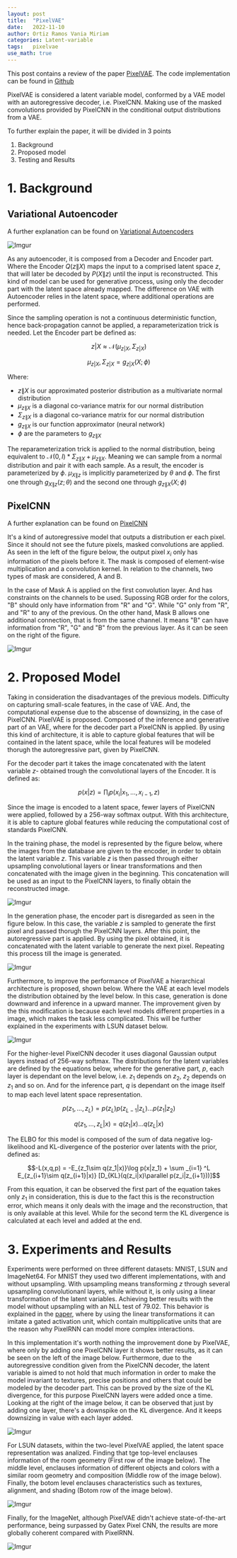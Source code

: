 ```yaml
---
layout: post
title:  "PixelVAE"
date:   2022-11-10
author: Ortiz Ramos Vania Miriam
categories: Latent-variable
tags:	pixelvae
use_math: true
---
```


This post contains a review of the paper [PixelVAE](https://arxiv.org/abs/1611.05013). The code implementation can be found in [Github](https://github.com/igul222/PixelVAE)

PixelVAE is considered a latent variable model, conformed by a VAE model with an autoregressive decoder, i.e. PixelCNN. Making use of the masked convolutions provided by PixelCNN in the conditional output distributions from a VAE. 

To further explain the paper, it will be divided in 3 points

1. Background 
2. Proposed model 
3. Testing and Results 

#  1. Background 

## Variational Autoencoder 

A further explanation can be found on [Variational Autoencoders](https://bjlkeng.github.io/posts/variational-autoencoders/)

![Imgur](https://i.imgur.com/9eUI7Pk.png)

As any autoencoder, it is composed from a Decoder and Encoder part. Where the Encoder $Q(z\|X)$ maps the input to a comprised latent space $z$, that will later be decoded by $P(X\|z)$ until the input is reconstructed. This kind of model can be used for generative process, using only the decoder part with the latent space already mapped. The difference on VAE with Autoencoder relies in the latent space, where additional operations are performed. 

Since the sampling operation is not a continuous deterministic function, hence back-propagation cannot be applied, a reparameterization trick is needed. Let the Encoder part be defined as: 

$$z|X \approx \mathcal{N} (\mu_{z|X}, \Sigma_{z|X})$$

$$\mu_{z|X}, \Sigma_{z|X} = g_{z|X}(X;\phi)$$ 

Where: 
- $z\|X$ is our approximated posterior distribution as a multivariate normal distribution 
- $\mu_{z\|X}$ is a diagonal co-variance matrix for our normal distribution 
- $\Sigma_{z\|X}$ is a diagonal co-variance matrix for our normal distribution 
- $g_{z\|X}$ is our function approximator (neural network)
- $\phi$ are the parameters to $g_{z\|X}$

The reparameterization trick is applied to the normal distribution, being equivalent to $\mathcal{N} (0,I) * \Sigma_{z\|X} + \mu_{z\|X}$. Meaning we can sample from a normal distribution and pair it with each sample. As a result, the encoder is parameterized by $\phi$. $\mu_{X\|z}$ is implicitly parameterized by $\theta$ and $\phi$. The first one through $g_{X\|z}(z;\theta)$ and the second one through $g_{z\|X}(X;\phi)$


## PixelCNN 

A further explanation can be found on [PixelCNN](https://bjlkeng.github.io/posts/pixelcnn/)

It's a kind of autoregressive model that outputs a distribution er each pixel. Since it should not see the future pixels, masked convolutions are applied. As seen in the left of the figure below, the output pixel $x_i$ only has information of the pixels before it. The mask is composed of element-wise multiplication and a convolution kernel. In relation to the channels, two types of mask are considered, A and B. 

In the case of Mask A is applied on the first convolution layer. And has constraints on the channels to be used. Supossing RGB order for the colors, "B" should only have information from "R" and "G". While "G" only from "R", and "R" to any of the previous. On the other hand, Mask B allows one additional connection, that is from the same channel. It means "B" can have information from "R", "G" and "B" from the previous layer. As it can be seen on the right of the figure. 

![Imgur](https://i.imgur.com/HnG4VSP.png)

# 2. Proposed Model 

Taking in consideration the disadvantages of the previous models. Difficulty on capturing small-scale features, in the case of VAE. And, the computational expense due to the abscense of downsizing, in the case of PixelCNN. PixelVAE is proposed. Composed of the inference and generative part of an VAE, where for the decoder part a PixelCNN is applied. By using this kind of architecture, it is able to capture global features that will be contained in the latent space, while the local features will be modeled thorugh the autoregressive part, given by PixelCNN. 

For the decoder part it takes the image concatenated with the latent variable $z$- obtained trough the convolutional layers of the Encoder. It is defined as: 

$$p(x|z) = \prod _i p(x_i|x_1,...,x_{i-1},z)$$

Since the image is encoded to a latent space, fewer layers of PixelCNN were applied, followed by a 256-way softmax output. With this architecture, it is able to capture global features while reducing the computational cost of standards PixelCNN. 

In the training phase, the model is represented by the figure below, where the images from the database are given to the encoder, in order to obtain the latent variable $z$. This variable $z$ is then passed through either upsampling convolutional layers or linear transformations and then concatenated with the image given in the beginning. This concatenation will be used as an input to the PixelCNN layers, to finally obtain the reconstructed image. 

![Imgur](https://i.imgur.com/2anMYkm.png)

In the generation phase, the encoder part is disregarded as seen in the figure below. In this case, the variable $z$ is sampled to generate the first pixel and passed thorugh the PixelCNN layers. After this point, the autoregressive part is applied. By using the pixel obtained, it is concatenated with the latent variable to generate the next pixel. Repeating this process till the image is generated. 

![Imgur](https://i.imgur.com/WS0e7SB.png)

Furthermore, to improve the performance of PixelVAE a hierarchical architecture is proposed, shown below. Where the VAE at each level models the distribution obtained by the level below. In this case, generation is done downward and inference in a upward manner. The improvement given by the this modification is because each level models different properties in a image, which makes the task less complicated. This will be further explained in the experiments with LSUN dataset below. 

![Imgur](https://i.imgur.com/tGsO7x5.png)

For the higher-level PixelCNN decoder it uses diagonal Gaussian output layers instead of 256-way softmax. The distributions for the latent variables are defined by the equations below, where for the generative part, $p$, each layer is dependant on the level below, i.e. $z_1$ depends on $z_2$, $z_2$ depends on $z_1$ and so on. And for the inference part, $q$ is dependant on the image itself to map each level latent space representation. 

$$p(z_1,...,z_L) = p(z_L)p(z_{L-1}|z_L). . .p(z_1|z_2)$$

$$q(z_1,...,z_L|x) = q(z_1|x)...q(z_L|x)$$ 

The ELBO for this model is composed of the sum of data negative log-likelihood and KL-divergence of the posterior over latents with the prior, defined as: 

$$-L(x,q,p) = -E_{z_1\sim q(z_1|x)}\log p(x|z_1) + \sum _{i=1} ^L E_{z_{i+1}\sim q(z_{i+1}|x)} [D_{KL}(q(z_i|x)\parallel p(z_i|z_{i+1}))]$$

From this equation, it can be observed the first part of the equation takes only $z_1$ in consideration, this is due to the fact this is the reconstruction error, which means it only deals with the image and the reconstruction, that is only available at this level. While for the second term the KL divergence is calculated at each level and added at the end. 

# 3. Experiments and Results 

Experiments were performed on three different datasets: MNIST, LSUN and ImageNet64. For MNIST they used two different implementations, with and without upsampling. With upsampling means transforming $z$ through several upsampling convolutionanl layers, while without it, is only using a linear transformation of the latent variables. Achieving better results with the model without upsampling with an NLL test of 79.02. This behavior is explained in the [paper](https://arxiv.org/abs/1606.05328), where by using the linear transformations it can imitate a gated activation unit, which contain multipplicative units that are the reason why PixelRNN can model more complex interactions. 


In this implementation it's worth nothing the improvement done by PixelVAE, where only by adding one PixelCNN layer it shows better results, as it can be seen on the left of the image below. Furthermore, due to the autoregressive condition given from the PixelCNN decoder, the latent variable is aimed to not hold that much information in order to make the model invariant to textures, precise positions and others that could be modeled by the decoder part. This can be proved by the size of the KL divergence, for this purpose PixelCNN layers were added once a time. Looking at the right of the image below, it can be observed that just by adding one layer, there's a downspike on the KL divergence. And it keeps downsizing in value with each layer added. 

![Imgur](https://i.imgur.com/2DKDSu6.png)

For LSUN datasets, within the two-level PixelVAE applied, the latent space representation was analized. Finding that tge top-level enclauses information of the room geometry (First row of the image below). The middle level, enclauses information of different objects and colors with a similar room geometry and composition (Middle row of the image below). Finally, the botom level enclauses characteristics such as textures, alignment, and shading (Botom row of the image below).

![Imgur](https://i.imgur.com/5qNRdx0.png)

Finally, for the ImageNet, although PixelVAE didn't achieve state-of-the-art performance, being surpassed by Gatex Pixel CNN, the results are more globally coherent compared with PixelRNN.

![Imgur](https://i.imgur.com/eacZAkO.png) 
